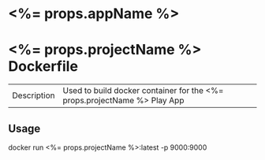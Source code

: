 # <%= props.appName %>


<%= props.projectName %> Dockerfile
=====================================

| | |
| - | - |
| Description | Used to build docker container for the <%= props.projectName %> Play App |

## Usage

docker run <%= props.projectName %>:latest -p 9000:9000
